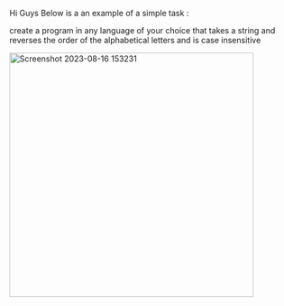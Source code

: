 Hi Guys Below is a an example of a simple task :

create a program in any language of your choice that takes a string and reverses the order of the alphabetical letters and is case insensitive

<img width="433" alt="Screenshot 2023-08-16 153231" src="https://github.com/MarshKosi/Letter-Reverse/assets/142420098/2bec5f66-1d7a-495e-bf7d-28fe905e2f8c">
